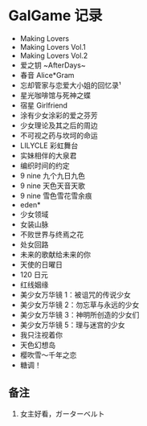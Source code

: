 # GalGame 记录

- Making Lovers
- Making Lovers Vol.1
- Making Lovers Vol.2
- 爱之钥 ~AfterDays~
- 春音 Alice\*Gram
- 忘却管家与恋爱大小姐的回忆录¹
- 星光咖啡馆与死神之蝶
- 宿星 Girlfriend
- 涂有少女涂彩的爱之芬芳
- 少女理论及其之后的周边
- 不可视之药与坎坷的命运
- LILYCLE 彩虹舞台
- 实妹相伴的大泉君
- 编织时间的约定
- 9 nine 九个九日九色
- 9 nine 天色天音天歌
- 9 nine 雪色雪花雪余痕
- eden\*
- 少女领域
- 女装山脉
- 不败世界与终焉之花
- 处女回路
- 未来的歌献给未来的你
- 天使的日曜日
- 120 日元
- 红线姻缘
- 美少女万华镜 1：被诅咒的传说少女
- 美少女万华镜 2：勿忘草与永远的少女
- 美少女万华镜 3：神明所创造的少女们
- 美少女万华镜 5：理与迷宫的少女
- 我只注视着你
- 天色幻想岛
- 樱吹雪～千年之恋
- 糖调！

## 备注

1. 女主好看，ガーターベルト







